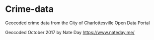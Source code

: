 # Crime-data
Geocoded crime data from the City of Charlottesville Open Data Portal

Geocoded October 2017 by Nate Day
https://www.nateday.me/
